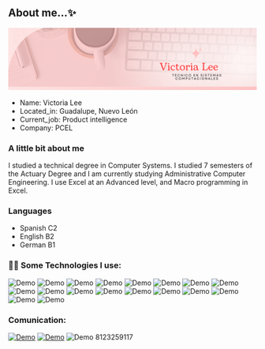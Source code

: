 ## About me...✨

![Demo](imagenes/Portadagithub.png)

- Name: Victoria Lee
- Located_in: Guadalupe, Nuevo León
- Current_job: Product intelligence
- Company: PCEL

### A little bit about me
I studied a technical degree in Computer Systems. I studied 7 semesters of the Actuary Degree and I am currently studying Administrative Computer Engineering. I use Excel at an Advanced level, and Macro programming in Excel.

### Languages
* Spanish C2
* English B2
* German B1

### 👩‍💻 Some Technologies I use: 

![Demo](https://img.shields.io/badge/Visual_Studio_Code-0078D4?style=for-the-badge&logo=visual%20studio%20code&logoColor=white)
![Demo](https://img.shields.io/badge/Visual_Studio-5C2D91?style=for-the-badge&logo=visual%20studio&logoColor=white)
![Demo](https://img.shields.io/badge/C%23-239120?style=for-the-badge&logo=csharp&logoColor=white)
![Demo](https://img.shields.io/badge/C%2B%2B-00599C?style=for-the-badge&logo=c%2B%2B&logoColor=white)
![Demo](https://img.shields.io/badge/CSS3-1572B6?style=for-the-badge&logo=css3&logoColor=white)
![Demo](https://img.shields.io/badge/HTML5-E34F26?style=for-the-badge&logo=html5&logoColor=white)
![Demo](https://img.shields.io/badge/Python-FFD43B?style=for-the-badge&logo=python&logoColor=blue)
![Demo](https://img.shields.io/badge/Microsoft_Access-A4373A?style=for-the-badge&logo=microsoft-access&logoColor=white)
![Demo](https://img.shields.io/badge/Microsoft_Excel-217346?style=for-the-badge&logo=microsoft-excel&logoColor=white)
![Demo](https://img.shields.io/badge/Microsoft_PowerPoint-B7472A?style=for-the-badge&logo=microsoft-powerpoint&logoColor=white)
![Demo](https://img.shields.io/badge/Microsoft_SQL_Server-CC2927?style=for-the-badge&logo=microsoft-sql-server&logoColor=white)
![Demo](https://img.shields.io/badge/Microsoft_Word-2B579A?style=for-the-badge&logo=microsoft-word&logoColor=white)
![Demo](https://img.shields.io/badge/GitHub-100000?style=for-the-badge&logo=github&logoColor=white)
![Demo](https://img.shields.io/badge/Adobe%20Photoshop-31A8FF?style=for-the-badge&logo=Adobe%20Photoshop&logoColor=black)
![Demo](https://img.shields.io/badge/Canva-%2300C4CC.svg?&style=for-the-badge&logo=Canva&logoColor=white)
![Demo](https://img.shields.io/badge/Coursera-0056D2?style=for-the-badge&logo=Coursera&logoColor=white)
![Demo](https://img.shields.io/badge/Khan%20Academy-14BF96?style=for-the-badge&logo=Khan%20Academy&logoColor=white)
![Demo](https://img.shields.io/badge/Udemy-EC5252?style=for-the-badge&logo=Udemy&logoColor=white)

### Comunication:
[![Demo](https://img.shields.io/badge/LinkedIn-0077B5?style=for-the-badge&logo=linkedin&logoColor=white)](https://www.linkedin.com/in/victoria-lee-a6a62023b/)
[![Demo](https://img.shields.io/badge/Gmail-D14836?style=for-the-badge&logo=gmail&logoColor=white)](vlee3385@gmail.com)
![Demo](https://img.shields.io/badge/WhatsApp-25D366?style=for-the-badge&logo=whatsapp&logoColor=white) 8123259117



<!--
**VictoriaLeeAl/VictoriaLeeAl** is a ✨ _special_ ✨ repository because its `README.md` (this file) appears on your GitHub profile.

Here are some ideas to get you started:

- 🔭 I’m currently working on ...
- 🌱 I’m currently learning ...
- 👯 I’m looking to collaborate on ...
- 🤔 I’m looking for help with ...
- 💬 Ask me about ...
- 📫 How to reach me: ...
- 😄 Pronouns: ...
- ⚡ Fun fact: ...
-->
